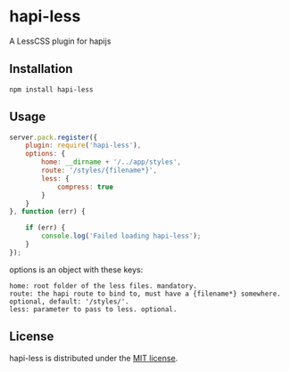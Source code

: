 # hapi-less
A LessCSS plugin for hapijs

## Installation
```
npm install hapi-less
```

## Usage
```javascript
server.pack.register({
	plugin: require('hapi-less'),
	options: {
		home: __dirname + '/../app/styles',
		route: '/styles/{filename*}',
	    less: {
		    compress: true
		}
	}
}, function (err) {

	if (err) {
		console.log('Failed loading hapi-less');
	}
});
```

options is an object with these keys:
```
home: root folder of the less files. mandatory.
route: the hapi route to bind to, must have a {filename*} somewhere. optional, default: '/styles/'.
less: parameter to pass to less. optional.
```

## License

hapi-less is distributed under the [MIT license](https://raw.github.com/asafyish/hapi-less/master/LICENSE).
